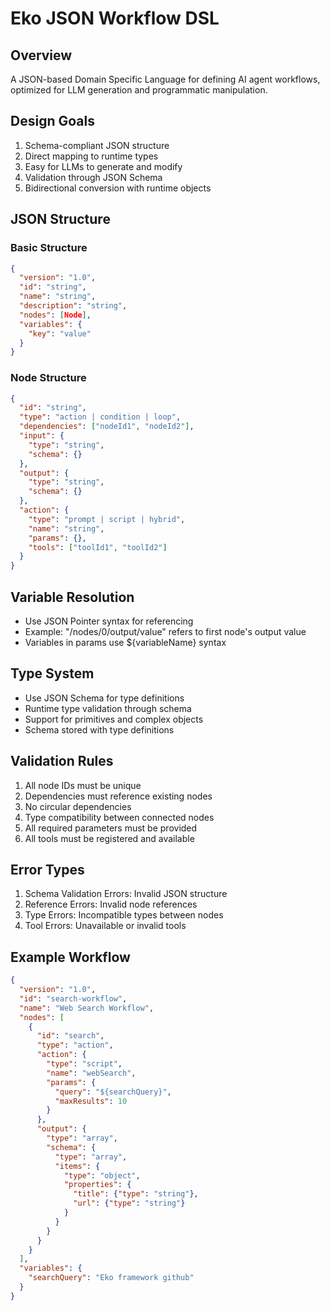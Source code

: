 # Eko JSON Workflow DSL

## Overview
A JSON-based Domain Specific Language for defining AI agent workflows, optimized for LLM generation and programmatic manipulation.

## Design Goals
1. Schema-compliant JSON structure
2. Direct mapping to runtime types
3. Easy for LLMs to generate and modify
4. Validation through JSON Schema
5. Bidirectional conversion with runtime objects

## JSON Structure

### Basic Structure
```json
{
  "version": "1.0",
  "id": "string",
  "name": "string",
  "description": "string",
  "nodes": [Node],
  "variables": {
    "key": "value"
  }
}
```

### Node Structure
```json
{
  "id": "string",
  "type": "action | condition | loop",
  "dependencies": ["nodeId1", "nodeId2"],
  "input": {
    "type": "string",
    "schema": {}
  },
  "output": {
    "type": "string",
    "schema": {}
  },
  "action": {
    "type": "prompt | script | hybrid",
    "name": "string",
    "params": {},
    "tools": ["toolId1", "toolId2"]
  }
}
```

## Variable Resolution
- Use JSON Pointer syntax for referencing
- Example: "/nodes/0/output/value" refers to first node's output value
- Variables in params use ${variableName} syntax

## Type System
- Use JSON Schema for type definitions
- Runtime type validation through schema
- Support for primitives and complex objects
- Schema stored with type definitions

## Validation Rules
1. All node IDs must be unique
2. Dependencies must reference existing nodes
3. No circular dependencies
4. Type compatibility between connected nodes
5. All required parameters must be provided
6. All tools must be registered and available

## Error Types
1. Schema Validation Errors: Invalid JSON structure
2. Reference Errors: Invalid node references
3. Type Errors: Incompatible types between nodes
4. Tool Errors: Unavailable or invalid tools

## Example Workflow
```json
{
  "version": "1.0",
  "id": "search-workflow",
  "name": "Web Search Workflow",
  "nodes": [
    {
      "id": "search",
      "type": "action",
      "action": {
        "type": "script",
        "name": "webSearch",
        "params": {
          "query": "${searchQuery}",
          "maxResults": 10
        }
      },
      "output": {
        "type": "array",
        "schema": {
          "type": "array",
          "items": {
            "type": "object",
            "properties": {
              "title": {"type": "string"},
              "url": {"type": "string"}
            }
          }
        }
      }
    }
  ],
  "variables": {
    "searchQuery": "Eko framework github"
  }
}
```
